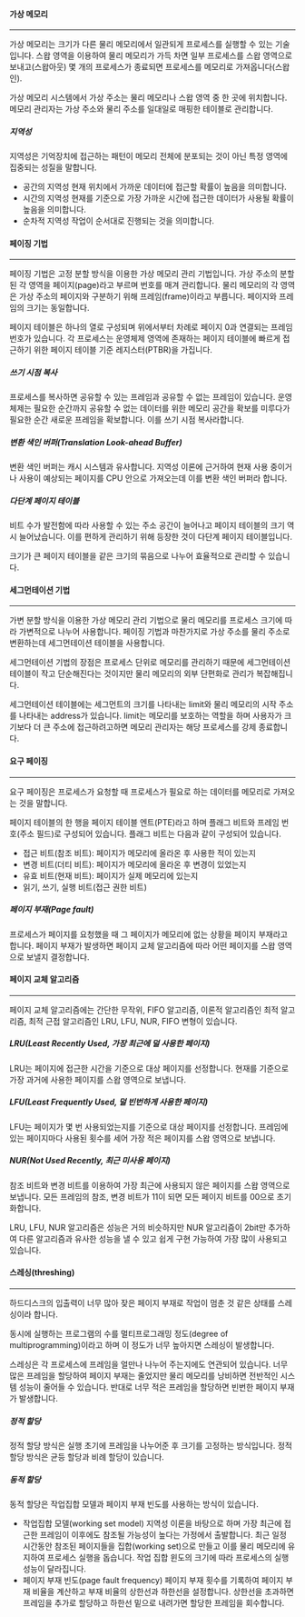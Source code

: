 #### 가상 메모리
---
가상 메모리는 크기가 다른 물리 메모리에서 일관되게 프로세스를 실행할 수 있는 기술입니다. 스왑 영역을 이용하여 물리 메모리가 가득 차면 일부 프로세스를 스왑 영역으로 보내고(스왑아웃) 몇 개의 프로세스가 종료되면 프로세스를 메모리로 가져옵니다(스왑인).

가상 메모리 시스템에서 가상 주소는 물리 메모리나 스왑 영역 중 한 곳에 위치합니다. 메모리 관리자는 가상 주소와 물리 주소를 일대일로 매핑한 테이블로 관리합니다.

##### 지역성
지역성은 기억장치에 접근하는 패턴이 메모리 전체에 분포되는 것이 아닌 특정 영역에 집중되는 성질을 말합니다.

- 공간의 지역성
	현재 위치에서 가까운 데이터에 접근할 확률이 높음을 의미합니다.
- 시간의 지역성
	현재를 기준으로 가장 가까운 시간에 접근한 데이터가 사용될 확률이 높음을 의미합니다.
- 순차적 지역성
	작업이 순서대로 진행되는 것을 의미합니다.

#### 페이징 기법
---
페이징 기법은 고정 분할 방식을 이용한 가상 메모리 관리 기법입니다. 가상 주소의 분할된 각 영역을 페이지(page)라고 부르며 번호를 매겨 관리합니다. 물리 메모리의 각 영역은 가상 주소의 페이지와 구분하기 위해 프레임(frame)이라고 부릅니다. 페이지와 프레임의 크기는 동일합니다.

페이지 테이블은 하나의 열로 구성되며 위에서부터 차례로 페이지 0과 연결되는 프레임 번호가 있습니다. 각 프로세스는 운영체제 영역에 존재하는 페이지 테이블에 빠르게 접근하기 위한 페이지 테이블 기준 레지스터(PTBR)을 가집니다.

##### 쓰기 시점 복사
프로세스를 복사하면 공유할 수 있는 프레임과 공유할 수 없는 프레임이 있습니다. 운영체제는 필요한 순간까지 공유할 수 없는 데이터를 위한 메모리 공간을 확보를 미루다가 필요한 순간 새로운 프레임을 확보합니다. 이를 쓰기 시점 복사라합니다.

##### 변환 색인 버퍼(Translation Look-ahead Buffer)
변환 색인 버퍼는 캐시 시스템과 유사합니다. 지역성 이론에 근거하여 현재 사용 중이거나 사용이 예상되는 페이지를 CPU 안으로 가져오는데 이를 변환 색인 버퍼라 합니다.

##### 다단계 페이지 테이블
비트 수가 발전함에 따라 사용할 수 있는 주소 공간이 늘어나고 페이지 테이블의 크기 역시 늘어났습니다. 이를 편하게 관리하기 위해 등장한 것이 다단계 페이지 테이블입니다.

크기가 큰 페이지 테이블을 같은 크기의 묶음으로 나누어 효율적으로 관리할 수 있습니다.

#### 세그먼테이션 기법
---
가변 분할 방식을 이용한 가상 메모리 관리 기법으로 물리 메모리를 프로세스 크기에 따라 가변적으로 나누어 사용합니다. 페이징 기법과 마찬가지로 가상 주소를 물리 주소로 변환하는데 세그먼테이션 테이블을 사용합니다.

세그먼테이션 기법의 장점은 프로세스 단위로 메모리를 관리하기 때문에 세그먼테이션 테이블이 작고 단순해진다는 것이지만 물리 메모리의 외부 단편화로 관리가 복잡해집니다.

세그먼테이션 테이블에는 세그먼트의 크기를 나타내는 limit와 물리 메모리의 시작 주소를 나타내는 address가 있습니다. limit는 메모리를 보호하는 역할을 하며 사용자가 크기보다 더 큰 주소에 접근하려고하면 메모리 관리자는 해당 프로세스를 강제 종료합니다.

#### 요구 페이징
---
요구 페이징은 프로세스가 요청할 때 프로세스가 필요로 하는 데이터를 메모리로 가져오는 것을 말합니다.

페이지 테이블의 한 행을 페이지 테이블 엔트(PTE)라고 하며 플래그 비트와 프레임 번호(주소 필드)로 구성되어 있습니다. 플래그 비트는 다음과 같이 구성되어 있습니다.

- 접근 비트(참조 비트): 페이지가 메모리에 올라온 후 사용한 적이 있는지
- 변경 비트(더티 비트): 페이지가 메모리에 올라온 후 변경이 있었는지
- 유효 비트(현재 비트): 페이지가 실제 메모리에 있는지
- 읽기, 쓰기, 실행 비트(접근 권한 비트)

##### 페이지 부재(Page fault)
프로세스가 페이지를 요청했을 때 그 페이지가 메모리에 없는 상황을 페이지 부재라고 합니다. 페이지 부재가 발생하면 페이지 교체 알고리즘에 따라 어떤 페이지를 스왑 영역으로 보낼지 결정합니다.

#### 페이지 교체 알고리즘
---
페이지 교체 알고리즘에는 간단한 무작위, FIFO 알고리즘, 이론적 알고리즘인 최적 알고리즘, 최적 근접 알고리즘인 LRU, LFU, NUR, FIFO 변형이 있습니다.

##### LRU(Least Recently Used, 가장 최근에 덜 사용한 페이지)
LRU는 페이지에 접근한 시간을 기준으로 대상 페이지를 선정합니다. 현재를 기준으로 가장 과거에 사용한 페이지를 스왑 영역으로 보냅니다.

##### LFU(Least Frequently Used, 덜 빈번하게 사용한 페이지)
LFU는 페이지가 몇 번 사용되었는지를 기준으로 대상 페이지를 선정합니다. 프레임에 있는 페이지마다 사용된 횟수를 세어 가장 적은 페이지를 스왑 영역으로 보냅니다.

##### NUR(Not Used Recently, 최근 미사용 페이지)
참조 비트와 변경 비트를 이용하여 가장 최근에 사용되지 않은 페이지를 스왑 영역으로 보냅니다. 모든 프레임의 참조, 변경 비트가 11이 되면 모든 페이지 비트를 00으로 초기화합니다.

LRU, LFU, NUR 알고리즘은 성능은 거의 비슷하지만 NUR 알고리즘이 2bit만 추가하여 다른 알고리즘과 유사한 성능을 낼 수 있고 쉽게 구현 가능하여 가장 많이 사용되고 있습니다.

#### 스레싱(threshing)
---
하드디스크의 입출력이 너무 많아 잦은 페이지 부재로 작업이 멈춘 것 같은 상태를 스레싱이라 합니다.

동시에 실행하는 프로그램의 수를 멀티프로그래밍 정도(degree of multiprogramming)이라고 하며 이 정도가 너무 높아지면 스레싱이 발생합니다. 

스레싱은 각 프로세스에 프레임을 얼만나 나누어 주는지에도 연관되어 있습니다. 너무 많은 프레임을 할당하여 페이지 부재는 줄었지만 물리 메모리를 낭비하면 전반적인 시스템 성능이 줄어들 수 있습니다. 반대로 너무 적은 프레임을 할당하면 빈번한 페이지 부재가 발생합니다.

##### 정적 할당
정적 할당 방식은 실행 초기에 프레임을 나누어준 후 크기를 고정하는 방식입니다. 정적 할당 방식은 균등 할당과 비례 할당이 있습니다.

##### 동적 할당
동적 할당은 작업집합 모델과 페이지 부재 빈도를 사용하는 방식이 있습니다.

- 작업집합 모델(working set model)
	지역성 이론을 바탕으로 하며 가장 최근에 접근한 프레임이 이후에도 참조될 가능성이 높다는 가정에서 출발합니다. 최근 일정 시간동안 참조된 페이지들을 집합(working set)으로 만들고 이를 물리 메모리에 유지하여 프로세스 실행을 돕습니다.
	작업 집합 윈도의 크기에 따라 프로세스의 실행 성능이 달라집니다.
- 페이지 부재 빈도(page fault frequency)
	페이지 부재 횟수를 기록하여 페이지 부재 비율을 계산하고 부재 비율의 상한선과 하한선을 설정합니다. 상한선을 초과하면 프레임을 추가로 할당하고 하한선 밑으로 내려가면 할당한 프레임을 회수합니다.


